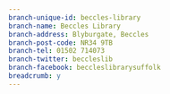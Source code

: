 ```yaml
---
branch-unique-id: beccles-library
branch-name: Beccles Library
branch-address: Blyburgate, Beccles
branch-post-code: NR34 9TB
branch-tel: 01502 714073
branch-twitter: beccleslib
branch-facebook: beccleslibrarysuffolk
breadcrumb: y
---
```

